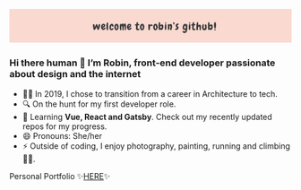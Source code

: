 ![Banner](https://github.com/robinnong/robinnong/blob/master/git_banner.jpg)

### Hi there human 👋 I’m Robin, front-end developer passionate about design and the internet
 
- 👩‍💻 In 2019, I chose to transition from a career in Architecture to tech.
- 🔍 On the hunt for my first developer role.
- 🌱 Learning <b>Vue, React and Gatsby</b>. Check out my recently updated repos for my progress.
- 😄 Pronouns: She/her
- ⚡ Outside of coding, I enjoy photography, painting, running and climbing 🧗‍♀️.  

Personal Portfolio ✨<a href="https://www.robinnong.com/">HERE</a>✨
